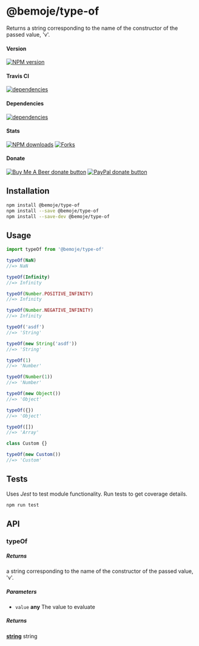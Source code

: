 # @bemoje/type-of

Returns a string corresponding to the name of the constructor of the passed value, 'v'.

#### Version

<span><a href="https://npmjs.org/@bemoje/type-of" title="View this project on NPM"><img src="https://img.shields.io/npm/v/@bemoje/type-of" alt="NPM version" /></a></span>

#### Travis CI

<span><a href="https://npmjs.org/@bemoje/type-of" title="View this project on NPM"><img src="https://travis-ci.org/bemoje/bemoje-type-of.svg?branch=master" alt="dependencies" /></a></span>

#### Dependencies

<span><a href="https://npmjs.org/@bemoje/type-of" title="View this project on NPM"><img src="https://david-dm.org/bemoje/bemoje-type-of.svg" alt="dependencies" /></a></span>

#### Stats

<span><a href="https://npmjs.org/@bemoje/type-of" title="View this project on NPM"><img src="https://img.shields.io/npm/dt/@bemoje/type-of" alt="NPM downloads" /></a></span>
<span><a href="https://github.com/bemoje/bemoje-type-of/fork" title="Fork this project"><img src="https://img.shields.io/github/forks/bemoje/bemoje-type-of" alt="Forks" /></a></span>

#### Donate

<span><a href="https://www.buymeacoffee.com/bemoje" title="Donate to this project using Buy Me A Beer"><img src="https://img.shields.io/badge/buy%20me%20a%20coffee-donate-yellow.svg?label=Buy me a beer!" alt="Buy Me A Beer donate button" /></a></span>
<span><a href="https://paypal.me/forstaaloen" title="Donate to this project using Paypal"><img src="https://img.shields.io/badge/paypal-donate-yellow.svg?label=PayPal" alt="PayPal donate button" /></a></span>

## Installation

```sh
npm install @bemoje/type-of
npm install --save @bemoje/type-of
npm install --save-dev @bemoje/type-of
```

## Usage

```javascript
import typeOf from '@bemoje/type-of'

typeOf(NaN)
//=> NaN

typeOf(Infinity)
//=> Infinity

typeOf(Number.POSITIVE_INFINITY)
//=> Infinity

typeOf(Number.NEGATIVE_INFINITY)
//=> Infinity

typeOf('asdf')
//=> 'String'

typeOf(new String('asdf'))
//=> 'String'

typeOf(1)
//=> 'Number'

typeOf(Number(1))
//=> 'Number'

typeOf(new Object())
//=> 'Object'

typeOf({})
//=> 'Object'

typeOf([])
//=> 'Array'

class Custom {}

typeOf(new Custom())
//=> 'Custom'

```


## Tests
Uses *Jest* to test module functionality. Run tests to get coverage details.

```bash
npm run test
```

## API
### typeOf

##### Returns
a string corresponding to the name of the constructor of the passed value, 'v'.

##### Parameters

-   `value` **any** The value to evaluate

##### Returns
**[string][3]** string

[1]: #typeof

[2]: #parameters

[3]: https://developer.mozilla.org/docs/Web/JavaScript/Reference/Global_Objects/String